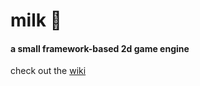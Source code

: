 # milk 🥛 
#### a small framework-based 2d game engine

check out the [wiki](https://github.com/Straskal/milk/wiki)
